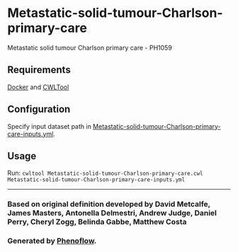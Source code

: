 # Metastatic-solid-tumour-Charlson-primary-care

Metastatic solid tumour Charlson primary care - PH1059

## Requirements

[Docker](https://docs.docker.com/install/) and [CWLTool](https://github.com/common-workflow-language/cwltool#install)

## Configuration

Specify input dataset path in [Metastatic-solid-tumour-Charlson-primary-care-inputs.yml](Metastatic-solid-tumour-Charlson-primary-care-inputs.yml).

## Usage

Run: `cwltool Metastatic-solid-tumour-Charlson-primary-care.cwl Metastatic-solid-tumour-Charlson-primary-care-inputs.yml`

***

### Based on original definition developed by David Metcalfe, James Masters, Antonella Delmestri, Andrew Judge, Daniel Perry, Cheryl Zogg, Belinda Gabbe, Matthew Costa
### Generated by [Phenoflow](https://kclhi.org/phenoflow).
